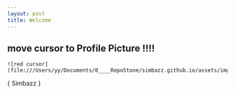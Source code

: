 ```yaml
---
layout: post
title: Welcome
---
```


## move cursor to Profile Picture !!!!

    ![red cursor](file:///Users/yy/Documents/0____RepoStone/simbazz.github.io/assets/img/red_cursor.png)

{ Simbazz }

